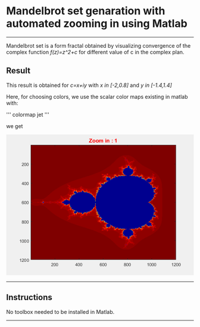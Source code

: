 # Mandelbrot set genaration with automated zooming in using Matlab
---
Mandelbrot set is a form fractal obtained by visualizing convergence of the complex function *f(z)=z^2+c* for different value of c in the complex plan.
 

## Result

This result is obtained for *c=x+iy* with *x in [-2,0.8]* and *y in [-1.4,1.4]*

Here, for choosing colors, we use the scalar color maps existing in matlab with:

'''
colormap jet
'''

we get

<p align="center">
  <img width="750" src="images/Mandelbrot_jet.gif">
</p>

---
## Instructions

No toolbox needed to be installed in Matlab.

---




